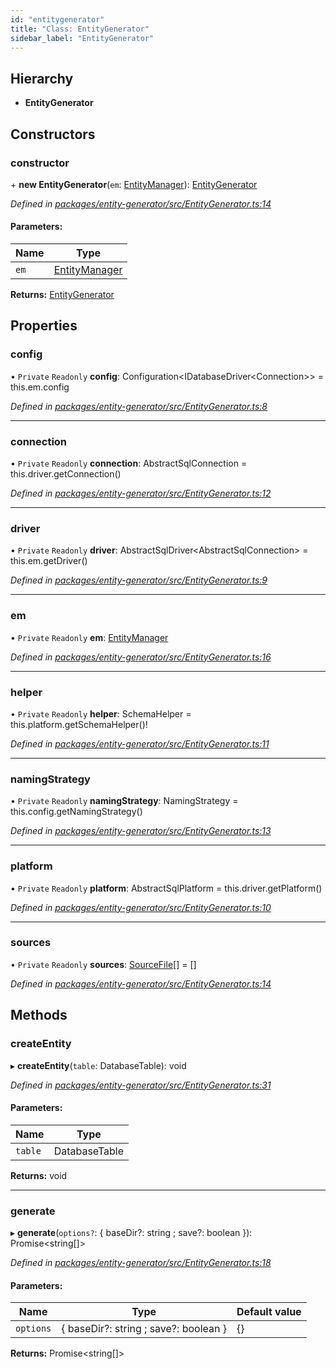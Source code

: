 ```yaml
---
id: "entitygenerator"
title: "Class: EntityGenerator"
sidebar_label: "EntityGenerator"
---
```


## Hierarchy

* **EntityGenerator**

## Constructors

### constructor

\+ **new EntityGenerator**(`em`: [EntityManager](entitymanager.md)): [EntityGenerator](entitygenerator.md)

*Defined in [packages/entity-generator/src/EntityGenerator.ts:14](https://github.com/mikro-orm/mikro-orm/blob/4249b052e/packages/entity-generator/src/EntityGenerator.ts#L14)*

#### Parameters:

Name | Type |
------ | ------ |
`em` | [EntityManager](entitymanager.md) |

**Returns:** [EntityGenerator](entitygenerator.md)

## Properties

### config

• `Private` `Readonly` **config**: Configuration&#60;IDatabaseDriver&#60;Connection>> = this.em.config

*Defined in [packages/entity-generator/src/EntityGenerator.ts:8](https://github.com/mikro-orm/mikro-orm/blob/4249b052e/packages/entity-generator/src/EntityGenerator.ts#L8)*

___

### connection

• `Private` `Readonly` **connection**: AbstractSqlConnection = this.driver.getConnection()

*Defined in [packages/entity-generator/src/EntityGenerator.ts:12](https://github.com/mikro-orm/mikro-orm/blob/4249b052e/packages/entity-generator/src/EntityGenerator.ts#L12)*

___

### driver

• `Private` `Readonly` **driver**: AbstractSqlDriver&#60;AbstractSqlConnection> = this.em.getDriver()

*Defined in [packages/entity-generator/src/EntityGenerator.ts:9](https://github.com/mikro-orm/mikro-orm/blob/4249b052e/packages/entity-generator/src/EntityGenerator.ts#L9)*

___

### em

• `Private` `Readonly` **em**: [EntityManager](entitymanager.md)

*Defined in [packages/entity-generator/src/EntityGenerator.ts:16](https://github.com/mikro-orm/mikro-orm/blob/4249b052e/packages/entity-generator/src/EntityGenerator.ts#L16)*

___

### helper

• `Private` `Readonly` **helper**: SchemaHelper = this.platform.getSchemaHelper()!

*Defined in [packages/entity-generator/src/EntityGenerator.ts:11](https://github.com/mikro-orm/mikro-orm/blob/4249b052e/packages/entity-generator/src/EntityGenerator.ts#L11)*

___

### namingStrategy

• `Private` `Readonly` **namingStrategy**: NamingStrategy = this.config.getNamingStrategy()

*Defined in [packages/entity-generator/src/EntityGenerator.ts:13](https://github.com/mikro-orm/mikro-orm/blob/4249b052e/packages/entity-generator/src/EntityGenerator.ts#L13)*

___

### platform

• `Private` `Readonly` **platform**: AbstractSqlPlatform = this.driver.getPlatform()

*Defined in [packages/entity-generator/src/EntityGenerator.ts:10](https://github.com/mikro-orm/mikro-orm/blob/4249b052e/packages/entity-generator/src/EntityGenerator.ts#L10)*

___

### sources

• `Private` `Readonly` **sources**: [SourceFile](sourcefile.md)[] = []

*Defined in [packages/entity-generator/src/EntityGenerator.ts:14](https://github.com/mikro-orm/mikro-orm/blob/4249b052e/packages/entity-generator/src/EntityGenerator.ts#L14)*

## Methods

### createEntity

▸ **createEntity**(`table`: DatabaseTable): void

*Defined in [packages/entity-generator/src/EntityGenerator.ts:31](https://github.com/mikro-orm/mikro-orm/blob/4249b052e/packages/entity-generator/src/EntityGenerator.ts#L31)*

#### Parameters:

Name | Type |
------ | ------ |
`table` | DatabaseTable |

**Returns:** void

___

### generate

▸ **generate**(`options?`: { baseDir?: string ; save?: boolean  }): Promise&#60;string[]>

*Defined in [packages/entity-generator/src/EntityGenerator.ts:18](https://github.com/mikro-orm/mikro-orm/blob/4249b052e/packages/entity-generator/src/EntityGenerator.ts#L18)*

#### Parameters:

Name | Type | Default value |
------ | ------ | ------ |
`options` | { baseDir?: string ; save?: boolean  } | {} |

**Returns:** Promise&#60;string[]>

